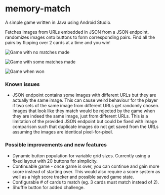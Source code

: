 # memory-match

A simple game written in Java using Android Studio.

Fetches images from URLs embedded in JSON from a JSON endpoint, randomizes images onto buttons to form corresponding pairs. Find all the pairs by flipping over 2 cards at a time and you win!

![Game with no matches made](/images/no-matches.png)

![Game with some matches made](/images/some-matches.png)

![Game when won](/images/win.png)

### Known issues
* JSON endpoint contains some images with different URLs but they are actually the same image. This can cause weird behaviour for the player if two sets of the same image from different URLs get randomly chosen. Images that look like they match would be rejected by the game when they are indeed the same image, just from different URLs. This is a limitation of the provided JSON endpoint but could be fixed with image comparison such that duplicate images do not get saved from the URLs assuming the images are identical pixel-for-pixel.

### Possible improvements and new features
* Dynamic button population for variable grid sizes. Currently using a fixed layout with 20 buttons for simplicity.
* Continuable game - once game is over, you can continue and gain more score instead of starting over. This would also require a score system as well as a high score tracker and possible saved game state.
* Configurable # of cards to match (eg. 3 cards must match instead of 2).
* Shuffle button for added challenge.
